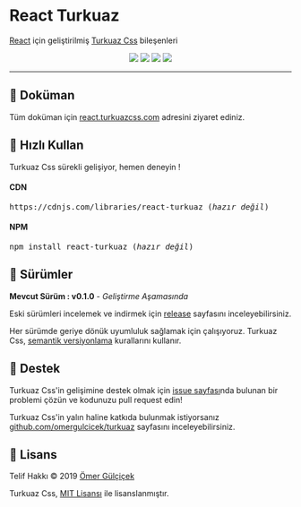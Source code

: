 # React Turkuaz

[React](https://tr.reactjs.org/) için geliştirilmiş [Turkuaz Css](https://github.com/omergulcicek/turkuaz) bileşenleri

<p align="center">
	<img src="https://img.shields.io/npm/v/react-turkuaz" />
	<img src="https://img.shields.io/npm/dt/react-turkuaz" />
	<img src="https://img.shields.io/bundlephobia/minzip/react-turkuaz" />
	<img src="https://img.shields.io/github/license/omergulcicek/react-turkuaz" />
</p>

***

## 📑 Doküman

Tüm doküman için [react.turkuazcss.com](https://react.turkuazcss.com) adresini ziyaret ediniz.

## 🚀 Hızlı Kullan
<p>
Turkuaz Css sürekli gelişiyor, hemen deneyin !
</p>

#### CDN
<pre>
https://cdnjs.com/libraries/react-turkuaz (<i>hazır değil</i>)
</pre>

#### NPM
<pre>
npm install react-turkuaz (<i>hazır değil</i>)
</pre>

## 💭 Sürümler

**Mevcut Sürüm : v0.1.0** - *Geliştirme Aşamasında*

Eski sürümleri incelemek ve indirmek için [release](https://github.com/omergulcicek/react-turkuaz/releases) sayfasını inceleyebilirsiniz.

Her sürümde geriye dönük uyumluluk sağlamak için çalışıyoruz. Turkuaz Css, [semantik versiyonlama](https://semver.org/lang/tr/) kurallarını kullanır.

## 🤝 Destek

Turkuaz Css'in gelişimine destek olmak için [issue sayfası](https://github.com/omergulcicek/react-turkuaz/issues)nda bulunan bir problemi çözün ve kodunuzu pull request edin!

Turkuaz Css'in yalın haline katkıda bulunmak istiyorsanız [github.com/omergulcicek/turkuaz](https://github.com/omergulcicek/turkuaz) sayfasını inceleyebilirsiniz.

## 📝 Lisans

Telif Hakkı © 2019 [Ömer Gülçiçek](https://omergulcicek.com)

Turkuaz Css, [MIT Lisansı](https://github.com/omergulcicek/turkuaz/blob/master/LICENSE) ile lisanslanmıştır.

